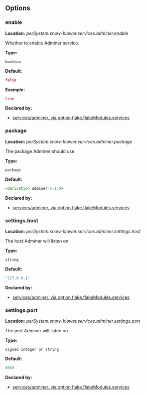 ## Options

### enable
**Location:** *perSystem.snow-blower.services.adminer.enable*

Whether to enable Adminer  service.

**Type:**

`boolean`

**Default:**
```nix
false
```

**Example:**

```nix
true
```

**Declared by:**

- [services/adminer, via option flake.flakeModules.services](modules/services/adminer)


### package
**Location:** *perSystem.snow-blower.services.adminer.package*

The package Adminer should use.

**Type:**

`package`

**Default:**
```nix
<derivation adminer-5.1.0>
```

**Declared by:**

- [services/adminer, via option flake.flakeModules.services](modules/services/adminer)


### settings.host
**Location:** *perSystem.snow-blower.services.adminer.settings.host*

The host Adminer will listen on

**Type:**

`string`

**Default:**
```nix
"127.0.0.1"
```

**Declared by:**

- [services/adminer, via option flake.flakeModules.services](modules/services/adminer)


### settings.port
**Location:** *perSystem.snow-blower.services.adminer.settings.port*

The port Adminer will listen on

**Type:**

`signed integer or string`

**Default:**
```nix
8080
```

**Declared by:**

- [services/adminer, via option flake.flakeModules.services](modules/services/adminer)

